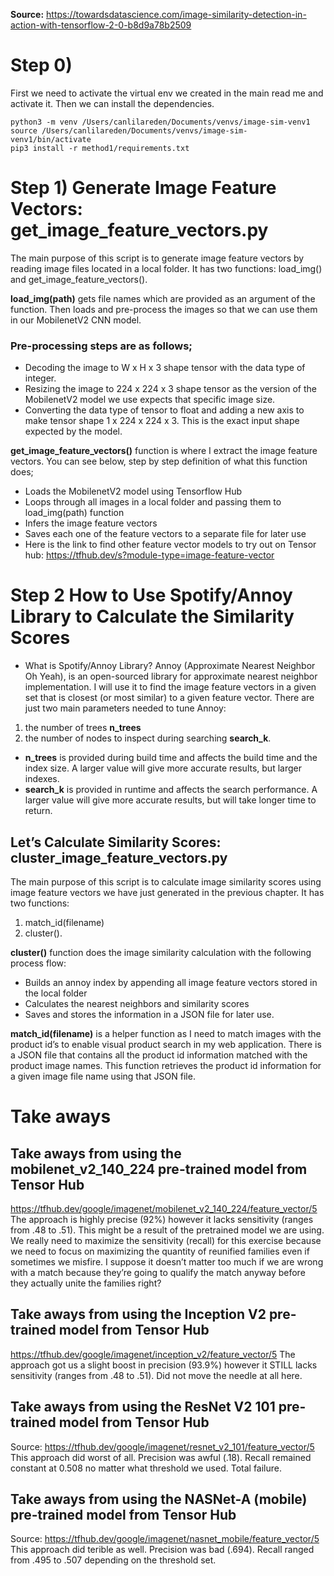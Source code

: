 
**Source:** https://towardsdatascience.com/image-similarity-detection-in-action-with-tensorflow-2-0-b8d9a78b2509 

# Step 0)
First we need to activate the virtual env we created in the main read me and activate it. Then we can install the dependencies. 
```
python3 -m venv /Users/canlilareden/Documents/venvs/image-sim-venv1
source /Users/canlilareden/Documents/venvs/image-sim-venv1/bin/activate
pip3 install -r method1/requirements.txt
```

# Step 1) Generate Image Feature Vectors: get_image_feature_vectors.py
The main purpose of this script is to generate image feature vectors by reading image files located in a local folder. It has two functions: load_img() and get_image_feature_vectors().

**load_img(path)** gets file names which are provided as an argument of the function. Then loads and pre-process the images so that we can use them in our MobilenetV2 CNN model.

### Pre-processing steps are as follows;

- Decoding the image to W x H x 3 shape tensor with the data type of integer.
- Resizing the image to 224 x 224 x 3 shape tensor as the version of the MobilenetV2 model we use expects that specific image size.
- Converting the data type of tensor to float and adding a new axis to make tensor shape 1 x 224 x 224 x 3. This is the exact input shape expected by the model.

**get_image_feature_vectors()** function is where I extract the image feature vectors. You can see below, step by step definition of what this function does;

- Loads the MobilenetV2 model using Tensorflow Hub
- Loops through all images in a local folder and passing them to load_img(path) function
- Infers the image feature vectors
- Saves each one of the feature vectors to a separate file for later use
- Here is the link to find other feature vector models to try out on Tensor hub: https://tfhub.dev/s?module-type=image-feature-vector

# Step 2 How to Use Spotify/Annoy Library to Calculate the Similarity Scores
- What is Spotify/Annoy Library?
Annoy (Approximate Nearest Neighbor Oh Yeah), is an open-sourced library for approximate nearest neighbor implementation. I will use it to find the image feature vectors in a given set that is closest (or most similar) to a given feature vector. There are just two main parameters needed to tune Annoy: 
1. the number of trees **n_trees**
2. the number of nodes to inspect during searching **search_k**.

- **n_trees** is provided during build time and affects the build time and the index size. A larger value will give more accurate results, but larger indexes.
- **search_k** is provided in runtime and affects the search performance. A larger value will give more accurate results, but will take longer time to return.

## Let’s Calculate Similarity Scores: cluster_image_feature_vectors.py
The main purpose of this script is to calculate image similarity scores using image feature vectors we have just generated in the previous chapter. It has two functions: 
1. match_id(filename)
2. cluster().

**cluster()** function does the image similarity calculation with the following process flow:
- Builds an annoy index by appending all image feature vectors stored in the local folder
- Calculates the nearest neighbors and similarity scores
- Saves and stores the information in a JSON file for later use.

**match_id(filename)** is a helper function as I need to match images with the product id’s to enable visual product search in my web application. There is a JSON file that contains all the product id information matched with the product image names. This function retrieves the product id information for a given image file name using that JSON file.

# Take aways

## Take aways from using the mobilenet_v2_140_224 pre-trained model from Tensor Hub
https://tfhub.dev/google/imagenet/mobilenet_v2_140_224/feature_vector/5
The approach is highly precise (92%) however it lacks sensitivity (ranges from .48 to .51). This might be a result of the pretrained model we are using. We really need to maximize the sensitivity (recall) for this exercise because we need to focus on maximizing the quantity of reunified families even if sometimes we misfire. I suppose it doesn’t matter too much if we are wrong with a match because they’re going to qualify the match anyway before they actually unite the families right? 

## Take aways from using the Inception V2 pre-trained model from Tensor Hub
https://tfhub.dev/google/imagenet/inception_v2/feature_vector/5
The approach got us a slight boost in precision (93.9%) however it STILL lacks sensitivity (ranges from .48 to .51). Did not move the needle at all here.

## Take aways from using the ResNet V2 101 pre-trained model from Tensor Hub
Source: https://tfhub.dev/google/imagenet/resnet_v2_101/feature_vector/5
This approach did worst of all. Precision was awful (.18). Recall remained constant at 0.508 no matter what threshold we used. Total failure. 

## Take aways from using the NASNet-A (mobile) pre-trained model from Tensor Hub
Source: https://tfhub.dev/google/imagenet/nasnet_mobile/feature_vector/5
This approach did terible as well. Precision was bad (.694). Recall ranged from .495 to .507 depending on the threshold set. 
